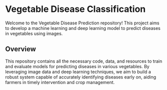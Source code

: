 # Vegetable Disease Classification

Welcome to the Vegetable Disease Prediction repository! This project aims to develop a machine learning and deep learning model to predict diseases in vegetables using images.

## Overview
This repository contains all the necessary code, data, and resources to train and evaluate models for predicting diseases in various vegetables. By leveraging image data and deep learning techniques, we aim to build a robust system capable of accurately identifying diseases early on, aiding farmers in timely intervention and crop management.

